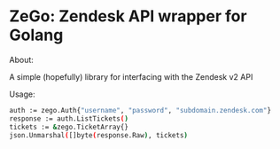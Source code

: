 
ZeGo: Zendesk API wrapper for Golang
====================================

About:

A simple (hopefully) library for interfacing with the Zendesk v2 API


Usage:

```sh
auth := zego.Auth{"username", "password", "subdomain.zendesk.com"}
response := auth.ListTickets()
tickets := &zego.TicketArray{}
json.Unmarshal([]byte(response.Raw), tickets)
```


